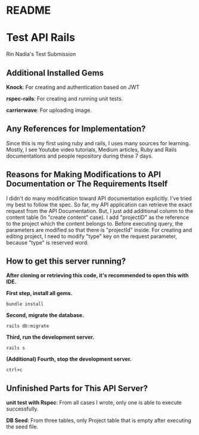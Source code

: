 # README

# Test API Rails
Rin Nadia's Test Submission

## Additional Installed Gems
**Knock**:
For creating and authentication based on JWT

**rspec-rails**:
For creating and running unit tests.

**carrierwave**:
For uploading image.

## Any References for Implementation?
Since this is my first using ruby and rails, I uses many sources for learning. Mostly, I see Youtube video tutorials, Medium articles, Ruby and Rails documentations and people repository during these 7 days.

## Reasons for Making Modifications to API Documentation or The Requirements Itself

I didn't do many modification toward API documentation explicitly. I've tried my best to follow the spec. So far, my API application can retrieve the exact request from the API Documentation. But, I just add additional column to the content table (In "create content" case). I add "projectID" as the reference to the project which the content belongs to. Before executing query, the parameters are modified so that there is "projectId" inside. For creating and editing project, I need to modify "type" key on the request parameter, because "type" is reserved word. 

## How to get this server running?
**After cloning or retrieving this code, it's recommended to open this with IDE.**

**First step, install all gems.**

```console
bundle install
```
**Second, migrate the database.**

```console
rails db:migrate
```

**Third, run the development server.**

```console
rails s
```
**(Additional) Fourth, stop the development server.**

```console
ctrl+c
```

## Unfinished Parts for This API Server?
**unit test with Rspec**:
From all cases I wrote, only one is able to execute successfully. 

**DB Seed**:
From three tables, only Project table that is empty after executing the seed file. 
